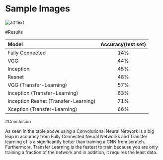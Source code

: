 # Sample Images
![alt text](https://github.com/nickbiso/Keras-Caltech-256/blob/master/Sample.png)

#Results

| Model                | Accuracy(test set)| 
|:---------------------------------- |:---:| 
|Fully Connected                     | 14% |
|VGG                                 | 44% | 
|Inception                           | 45% | 
|Resnet                              | 48% |  
|VGG (Transfer-Learning)             | 57% |  
|Inception (Transfer-Learning)       | 63% |  
|Inception Resnet (Transfer-Learning)| 71% |  
|Xception (Transfer-Learning)        | 66% |  

#Conclusion

As seen in the table above using a Convolutional Neural Network is a big leap in accuracy from Fully Connected Neural Networks and Transfer learning of is a significantly better than training a CNN from scratch. Furthermore, Transfer Learning is the fastest to train because you are only training a fraction of the network and in addition, it requires the least data. 

